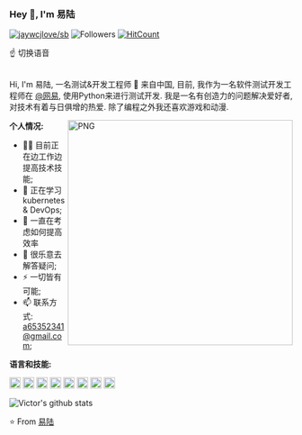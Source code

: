 ### Hey 👋, I'm 易陆

[![jaywcjlove/sb](https://jaywcjlove.github.io/sb/lang/english.svg)](README.md) 
![Followers](https://img.shields.io/github/followers/yili1992?label=Follw&style=social)
[![HitCount](http://hits.dwyl.com/yili1992/yili1992.svg)](http://hits.dwyl.com/yili1992/yili1992)  

☝️   切换语音
<br />
<br />

Hi, I'm 易陆, 一名测试&开发工程师  🚀 来自中国, 目前, 我作为一名软件测试开发工程师在 [@网易](https://fuxi.163.com/), 
使用Python来进行测试开发.
 我是一名有创造力的问题解决爱好者, 对技术有着与日俱增的热爱. 除了编程之外我还喜欢游戏和动漫.

  <img align="right" alt="PNG" width="400" height="400" src="https://s1.ax1x.com/2020/07/16/UB6CjJ.png" />

**个人情况:**

- 👨‍💻 目前正在边工作边提高技术技能;
- 🌱 正在学习kubernetes & DevOps; 
- 🤔 一直在考虑如何提高效率
- 💬 很乐意去解答疑问;
- ⚡️ 一切皆有可能;
- 📫 联系方式: a65352341@gmail.com;

**语言和技能:**  

<code><img height="20" src="https://img.shields.io/badge/-React-%23282C34?style=flat-square&logo=react"></code>
<code><img height="20" src="https://img.shields.io/badge/-MongoDB-HA248?style=flat-square&logo=mongodb"></code>
<code><img height="20" src="https://img.shields.io/badge/-Kubernetes-black?style=flat-square&logo=kubernetes"></code>
<code><img height="20" src="https://img.shields.io/badge/-Python-yellow?style=flat-square&logo=python"></code>
<code><img height="20" src="https://img.shields.io/badge/-Java-blue?style=flat-square&logo=java"></code>
<code><img height="20" src="https://img.shields.io/badge/-Git-%23F05032?style=flat-square&logo=git&logoColor=%23ffffff"></code>
<code><img height="20" src="https://img.shields.io/badge/-VSCode-%23007ACC?style=flat-square&logo=visual-studio-code"></code>
<code><img height="20" src="https://img.shields.io/badge/-Flask-black?style=flat-square&logo=flask"></code>



![Victor's github stats](https://github-readme-stats.vercel.app/api?username=yili1992&show_icons=true&hide_border=true)


⭐️ From [易陆](https://github.com/yili1992)
